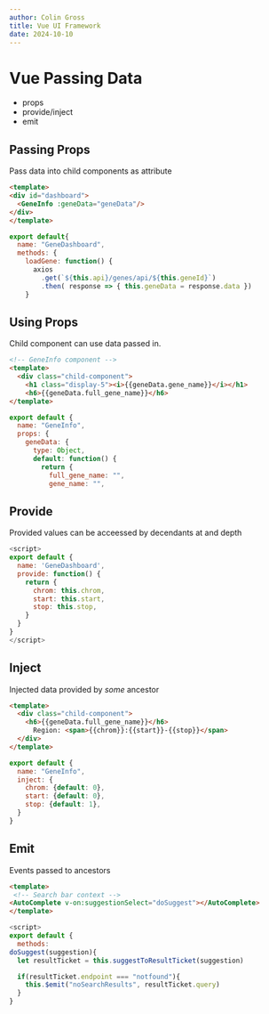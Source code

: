 ```yaml
---
author: Colin Gross
title: Vue UI Framework
date: 2024-10-10
---
```


# Vue Passing Data
  - props
  - provide/inject
  - emit

## Passing Props
Pass data into child components as attribute
```html
<template>
<div id="dashboard">
  <GeneInfo :geneData="geneData"/>
</div>
</template>
```

```js
export default{
  name: "GeneDashboard",
  methods: {
    loadGene: function() {
      axios
        .get(`${this.api}/genes/api/${this.geneId}`)
        .then( response => { this.geneData = response.data })
    }
```

## Using Props
Child component can use data passed in.
```html
<!-- GeneInfo component -->
<template>
  <div class="child-component">
    <h1 class="display-5"><i>{{geneData.gene_name}}</i></h1>
    <h6>{{geneData.full_gene_name}}</h6>
</template>
```

```js
export default {
  name: "GeneInfo",
  props: {
    geneData: {
      type: Object,
      default: function() {
        return {
          full_gene_name: "",
          gene_name: "",
```


## Provide
Provided values can be acceessed by decendants at and depth
```js
<script>
export default {
  name: 'GeneDashboard',
  provide: function() {
    return {
      chrom: this.chrom,
      start: this.start,
      stop: this.stop,
    }
  }
}
</script>
```

## Inject
Injected data provided by _some_ ancestor

```html
<template>
  <div class="child-component">
    <h6>{{geneData.full_gene_name}}</h6>
      Region: <span>{{chrom}}:{{start}}-{{stop}}</span>
  </div>
</template>
```

```js
export default {
  name: "GeneInfo",
  inject: {
    chrom: {default: 0},
    start: {default: 0},
    stop: {default: 1},
  }
}
```
 
## Emit
Events passed to ancestors
```html
<template>
 <!-- Search bar context -->
<AutoComplete v-on:suggestionSelect="doSuggest"></AutoComplete>
</template>
```

```js
<script>
export default {
  methods:
doSuggest(suggestion){
  let resultTicket = this.suggestToResultTicket(suggestion)

  if(resultTicket.endpoint === "notfound"){
    this.$emit("noSearchResults", resultTicket.query)
  }
}
```

